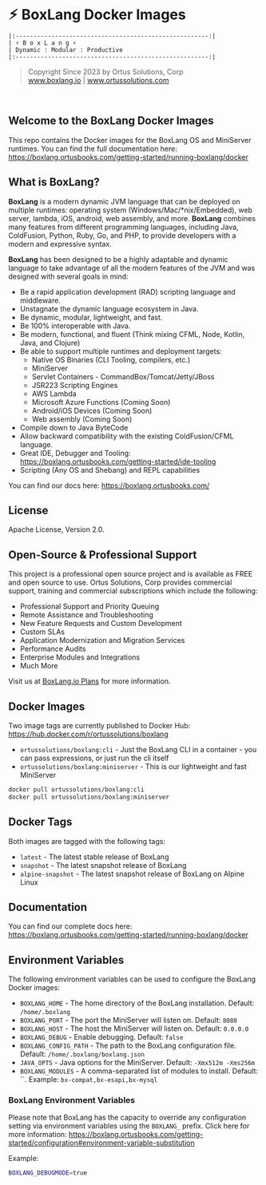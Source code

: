 # ⚡︎ BoxLang Docker Images

```
|:------------------------------------------------------:|
| ⚡︎ B o x L a n g ⚡︎
| Dynamic : Modular : Productive
|:------------------------------------------------------:|
```

<blockquote>
	Copyright Since 2023 by Ortus Solutions, Corp
	<br>
	<a href="https://www.boxlang.io">www.boxlang.io</a> |
	<a href="https://www.ortussolutions.com">www.ortussolutions.com</a>
</blockquote>

<p>&nbsp;</p>

## Welcome to the BoxLang Docker Images

This repo contains the Docker images for the BoxLang OS and MiniServer runtimes.  You can find the full documentation here: https://boxlang.ortusbooks.com/getting-started/running-boxlang/docker

## What is BoxLang?

**BoxLang** is a modern dynamic JVM language that can be deployed on multiple runtimes: operating system (Windows/Mac/*nix/Embedded), web server, lambda, iOS, android, web assembly, and more. **BoxLang** combines many features from different programming languages, including Java, ColdFusion, Python, Ruby, Go, and PHP, to provide developers with a modern and expressive syntax.

**BoxLang** has been designed to be a highly adaptable and dynamic language to take advantage of all the modern features of the JVM and was designed with several goals in mind:

* Be a rapid application development (RAD) scripting language and middleware.
* Unstagnate the dynamic language ecosystem in Java.
* Be dynamic, modular, lightweight, and fast.
* Be 100% interoperable with Java.
* Be modern, functional, and fluent (Think mixing CFML, Node, Kotlin, Java, and Clojure)
* Be able to support multiple runtimes and deployment targets:
  * Native OS Binaries (CLI Tooling, compilers, etc.)
  * MiniServer
  * Servlet Containers - CommandBox/Tomcat/Jetty/JBoss
  * JSR223 Scripting Engines
  * AWS Lambda
  * Microsoft Azure Functions (Coming Soon)
  * Android/iOS Devices (Coming Soon)
  * Web assembly (Coming Soon)
* Compile down to Java ByteCode
* Allow backward compatibility with the existing ColdFusion/CFML language.
* Great IDE, Debugger and Tooling: https://boxlang.ortusbooks.com/getting-started/ide-tooling
* Scripting (Any OS and Shebang) and REPL capabilities

You can find our docs here: https://boxlang.ortusbooks.com/

## License

Apache License, Version 2.0.

## Open-Source & Professional Support

This project is a professional open source project and is available as FREE and open source to use.  Ortus Solutions, Corp provides commercial support, training and commercial subscriptions which include the following:

* Professional Support and Priority Queuing
* Remote Assistance and Troubleshooting
* New Feature Requests and Custom Development
* Custom SLAs
* Application Modernization and Migration Services
* Performance Audits
* Enterprise Modules and Integrations
* Much More

Visit us at [BoxLang.io Plans](https://boxlang.io/plans) for more information.

## Docker Images

Two image tags are currently published to Docker Hub: https://hub.docker.com/r/ortussolutions/boxlang

* `ortussolutions/boxlang:cli` - Just the BoxLang CLI in a container - you can pass expressions, or just run the cli itself
* `ortussolutions/boxlang:miniserver` - This is our lightweight and fast MiniServer

```bash
docker pull ortussolutions/boxlang:cli
docker pull ortussolutions/boxlang:miniserver
```

## Docker Tags

Both images are tagged with the following tags:

* `latest` - The latest stable release of BoxLang
* `snapshot` - The latest snapshot release of BoxLang
* `alpine-snapshot` - The latest snapshot release of BoxLang on Alpine Linux

## Documentation

You can find our complete docs here: https://boxlang.ortusbooks.com/getting-started/running-boxlang/docker

## Environment Variables

The following environment variables can be used to configure the BoxLang Docker images:

* `BOXLANG_HOME` - The home directory of the BoxLang installation. Default: `/home/.boxlang`
* `BOXLANG_PORT` - The port the MiniServer will listen on. Default: `8080`
* `BOXLANG_HOST` - The host the MiniServer will listen on. Default: `0.0.0.0`
* `BOXLANG_DEBUG` - Enable debugging. Default: `false`
* `BOXLANG_CONFIG_PATH` - The path to the BoxLang configuration file. Default: `/home/.boxlang/boxlang.json`
* `JAVA_OPTS` - Java options for the MiniServer. Default: `-Xmx512m -Xms256m`
* `BOXLANG_MODULES` - A comma-separated list of modules to install. Default: ``. Example: `bx-compat,bx-esapi,bx-mysql`

### BoxLang Environment Variables

Please note that BoxLang has the capacity to override any configuration setting via environment variables using the `BOXLANG_` prefix.  Click here for more information: https://boxlang.ortusbooks.com/getting-started/configuration#environment-variable-substitution

Example:

```bash
BOXLANG_DEBUGMODE=true
```
